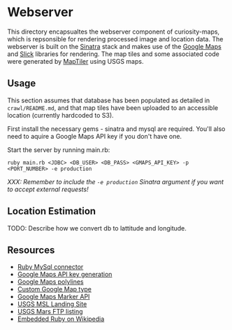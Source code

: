# Webserver 

This directory encapsualtes the webserver component of curiosity-maps, which is repsonsible for rendering 
processed image and location data. The webserver is built on the [Sinatra](http://www.sinatrarb.com/) stack
and makes use of the [Google Maps](https://developers.google.com/maps/documentation/javascript/) and 
[Slick](http://kenwheeler.github.io/slick/) libraries for rendering. The map tiles and some associated code 
were generated by [MapTiler](http://www.maptiler.org/) using USGS maps.

## Usage

This section assumes that database has been populated as detailed in `crawl/README.md`,
and that map tiles have been uploaded to an accessible location (currently hardcoded to S3).

First install the necessary gems - sinatra and mysql are required. 
You'll also need to aquire a Google Maps API key if you don't have one. 

Start the server by running main.rb:

`ruby main.rb <JDBC> <DB_USER> <DB_PASS> <GMAPS_API_KEY> -p <PORT_NUMBER> -e production`

*XXX: Remember to include the `-e production` Sinatra argument if you want to accept external requests!*

## Location Estimation

TODO: Describe how we convert db to lattitude and longitude.

## Resources

- [Ruby MySql connector](https://rubygems.org/gems/mysql)
- [Google Maps API key generation](https://developers.google.com/maps/documentation/javascript/tutorial#api_key)
- [Google Maps polylines](https://developers.google.com/maps/documentation/javascript/examples/polyline-simple)
- [Custom Google Map type](https://developers.google.com/maps/documentation/javascript/examples/maptype-image)
- [Google Maps Marker API](https://developers.google.com/maps/documentation/javascript/reference#Marker)
- [USGS MSL Landing Site](http://astrogeology.usgs.gov/maps/mars-science-laboratory-landing-site-selection)
- [USGS Mars FTP listing](http://webgis.wr.usgs.gov/pigwad/down/mars_dl.htm)
- [Embedded Ruby on Wikipedia](http://en.wikipedia.org/wiki/ERuby)
